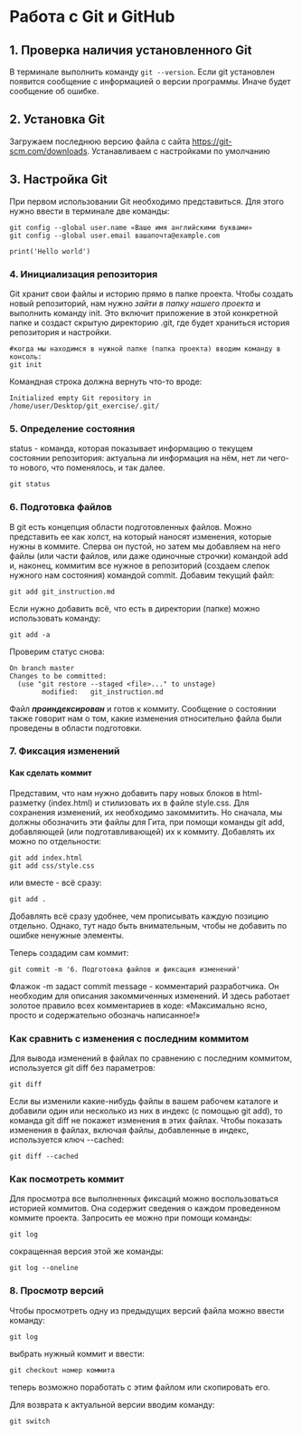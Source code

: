 # Работа с Git и GitHub

## 1. Проверка наличия установленного Git
В терминале выполнить команду `git --version`.
Если git установлен появится сообщение с информацией о версии программы. Иначе будет сообщение об ошибке.

## 2. Установка Git
Загружаем последнюю версию файла с сайта https://git-scm.com/downloads.
Устанавливаем с настройками по умолчанию

## 3. Настройка Git
При первом использовании Git необходимо представиться. Для этого нужно ввести в терминале две команды:
```
git config --global user.name «Ваше имя английскими буквами»
git config --global user.email вашапочта@example.com
```

```Py
print('Hello world')
```

### 4. Инициализация репозитория
Git хранит свои файлы и историю прямо в папке проекта. Чтобы создать новый репозиторий, нам нужно *зайти в папку нашего проекта* и выполнить команду init. Это включит приложение в этой конкретной папке и создаст скрытую директорию .git, где будет храниться история репозитория и настройки.

```
#когда мы находимся в нужной папке (папка проекта) вводим команду в консоль:
git init
```
Командная строка должна вернуть что-то вроде:
```
Initialized empty Git repository in /home/user/Desktop/git_exercise/.git/
```

### 5. Определение состояния
status - команда, которая показывает информацию о текущем состоянии репозитория: актуальна ли информация на нём, нет ли чего-то нового, что поменялось, и так далее.
```
git status
```
### 6. Подготовка файлов
В git есть концепция области подготовленных файлов. Можно представить ее как холст, на который наносят изменения, которые нужны в коммите. Сперва он пустой, но затем мы добавляем на него файлы (или части файлов, или даже одиночные строчки) командой add и, наконец, коммитим все нужное в репозиторий (создаем слепок нужного нам состояния) командой commit.
Добавим текущий файл:
```
git add git_instruction.md
```
Если нужно добавить всё, что есть в директории (папке) можно использовать команду:
```
git add -a
```
Проверим статус снова:
```
On branch master
Changes to be committed:
  (use "git restore --staged <file>..." to unstage)
        modified:   git_instruction.md
```
Файл ***проиндексирован*** и готов к коммиту. Сообщение о состоянии также говорит нам о том, какие изменения относительно файла были проведены в области подготовки.
### 7. Фиксация изменений
#### Как сделать коммит
Представим, что нам нужно добавить пару новых блоков в html-разметку (index.html) и стилизовать их в файле style.css. Для сохранения изменений, их необходимо закоммитить. Но сначала, мы должны обозначить эти файлы для Гита, при помощи команды git add, добавляющей (или подготавливающей) их к коммиту. Добавлять их можно по отдельности:
```
git add index.html
git add css/style.css
```
или вместе - всё сразу:
```
git add .
```
Добавлять всё сразу удобнее, чем прописывать каждую позицию отдельно. Однако, тут надо быть внимательным, чтобы не добавить по ошибке ненужные элементы.

Теперь создадим сам коммит:
```
git commit -m '6. Подготовка файлов и фиксация изменений'
```
Флажок -m задаст commit message - комментарий разработчика. Он необходим для описания закоммиченных изменений. И здесь работает золотое правило всех комментариев в коде: «Максимально ясно, просто и содержательно обозначь написанное!»

### Как сравнить с изменения с последним коммитом

Для вывода изменений в файлах по сравнению с последним коммитом, используется git diff без параметров:
```
git diff
```
Если вы изменили какие-нибудь файлы в вашем рабочем каталоге и добавили один или несколько из них в индекс (с помощью git add), то команда git diff не покажет изменения в этих файлах. Чтобы показать изменения в файлах, включая файлы, добавленные в индекс, используется ключ --cached:
```
git diff --cached
```

### Как посмотреть коммит
Для просмотра все выполненных фиксаций можно воспользоваться историей коммитов. Она содержит сведения о каждом проведенном коммите проекта. Запросить ее можно при помощи команды:
```
git log
```
сокращенная версия этой же команды:
```
git log --oneline
```
### 8. Просмотр версий
Чтобы просмотреть одну из предыдущих версий файла можно ввести команду:
```
git log
```
выбрать нужный коммит и ввести:
```
git checkout номер коммита
```

теперь возможно поработать с этим файлом или скопировать его. 

Для возврата к актуальной версии вводим команду:
```
git switch
```
